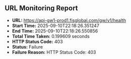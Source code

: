 ## URL Monitoring Report

- **URL:** https://api-gw1-prod1.fisglobal.com/gw/v1/health
- **Start Time:** 2025-09-10T22:18:26.351247
- **End Time:** 2025-09-10T22:18:26.550856
- **Total Time Taken:** 0.199609 seconds
- **HTTP Status Code:** 403
- **Status:** Failure
- **Failure Reason:** HTTP Status Code: 403
